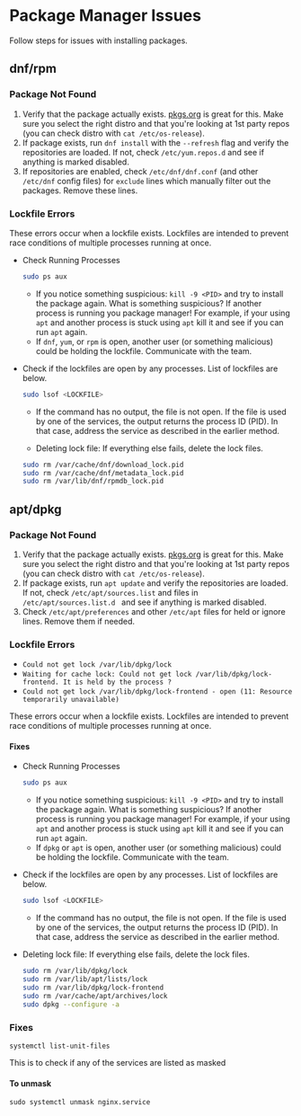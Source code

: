 # Package Manager Issues

Follow steps for issues with installing packages.

## dnf/rpm

### Package Not Found

1. Verify that the package actually exists. [pkgs.org](https://pkgs.org) is great for this. Make sure you select the right distro and that you're looking at 1st party repos (you can check distro with `cat /etc/os-release`).
2. If package exists, run `dnf install` with the `--refresh` flag and verify the repositories are loaded. If not, check `/etc/yum.repos.d` and see if anything is marked disabled.
3. If repositories are enabled, check `/etc/dnf/dnf.conf` (and other `/etc/dnf` config files) for `exclude` lines which manually filter out the packages. Remove these lines.

### Lockfile Errors

These errors occur when a lockfile exists. Lockfiles are intended to prevent race conditions of multiple processes running at once.

* Check Running Processes

    ```bash
    sudo ps aux 
    ```

    * If you notice something suspicious: `kill -9 <PID>` and try to install the package again. What is something suspicious? If another process is running you package manager! For example, if your using `apt` and another process is stuck using `apt` kill it and see if you can run `apt` again.
    * If `dnf`, `yum`, or `rpm` is open, another user (or something malicious) could be holding the lockfile. Communicate with the team.
* Check if the lockfiles are open by any processes. List of lockfiles are below.

    ```bash
    sudo lsof <LOCKFILE>
    ```

  * If the command has no output, the file is not open. If the file is used by one of the services, the output returns the process ID (PID). In that case, address the service as described in the earlier method.

  * Deleting lock file: If everything else fails, delete the lock files.

  ```bash
  sudo rm /var/cache/dnf/download_lock.pid
  sudo rm /var/cache/dnf/metadata_lock.pid
  sudo rm /var/lib/dnf/rpmdb_lock.pid
  ```

## apt/dpkg

### Package Not Found

1. Verify that the package actually exists. [pkgs.org](https://pkgs.org) is great for this. Make sure you select the right distro and that you're looking at 1st party repos (you can check distro with `cat /etc/os-release`).
2. If package exists, run `apt update` and verify the repositories are loaded. If not, check `/etc/apt/sources.list` and files in `/etc/apt/sources.list.d ` and see if anything is marked disabled.
3. Check `/etc/apt/preferences` and other `/etc/apt` files for held or ignore lines. Remove them if needed.

### Lockfile Errors

* `Could not get lock /var/lib/dpkg/lock`
* `Waiting for cache lock: Could not get lock /var/lib/dpkg/lock-frontend. It is held by the process ?`
* `Could not get lock /var/lib/dpkg/lock-frontend - open (11: Resource temporarily unavailable)`

These errors occur when a lockfile exists. Lockfiles are intended to prevent race conditions of multiple processes running at once.

#### Fixes

* Check Running Processes

    ```bash
    sudo ps aux 
    ```

    * If you notice something suspicious: `kill -9 <PID>` and try to install the package again. What is something suspicious? If another process is running you package manager! For example, if your using `apt` and another process is stuck using `apt` kill it and see if you can run `apt` again.
    * If `dpkg` or `apt` is open, another user (or something malicious) could be holding the lockfile. Communicate with the team.

* Check if the lockfiles are open by any processes. List of lockfiles are below.

    ```bash
    sudo lsof <LOCKFILE>
    ```

  * If the command has no output, the file is not open. If the file is used by one of the services, the output returns the process ID (PID). In that case, address the service as described in the earlier method.

* Deleting lock file: If everything else fails, delete the lock files.

  ```bash
  sudo rm /var/lib/dpkg/lock
  sudo rm /var/lib/apt/lists/lock
  sudo rm /var/lib/dpkg/lock-frontend
  sudo rm /var/cache/apt/archives/lock
  sudo dpkg --configure -a
  ```
### Fixes

`systemctl list-unit-files`

This is to check if any of the services are listed as masked 

#### To unmask

`sudo systemctl unmask nginx.service`